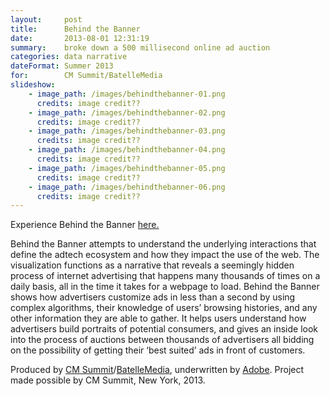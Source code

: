 ```yaml
---
layout:     post
title:      Behind the Banner
date:       2013-08-01 12:31:19
summary:    broke down a 500 millisecond online ad auction
categories: data narrative
dateFormat: Summer 2013
for:        CM Summit/BatelleMedia
slideshow:
    - image_path: /images/behindthebanner-01.png
      credits: image credit??
    - image_path: /images/behindthebanner-02.png
      credits: image credit??
    - image_path: /images/behindthebanner-03.png
      credits: image credit??
    - image_path: /images/behindthebanner-04.png
      credits: image credit??
    - image_path: /images/behindthebanner-05.png
      credits: image credit??
    - image_path: /images/behindthebanner-06.png
      credits: image credit??   
---
```


Experience Behind the Banner <a href="http://o-c-r.org/adcells/" target="_blank">here.</a>

Behind the Banner attempts to understand the underlying interactions that define the adtech ecosystem and how they impact the use of the web. The visualization functions as a narrative that reveals a seemingly hidden process of internet advertising that happens many thousands of times on a daily basis, all in the time it takes for a webpage to load. Behind the Banner shows how advertisers customize ads in less than a second by using complex algorithms, their knowledge of users’ browsing histories, and any other information they are able to gather.  It helps users understand how advertisers build portraits of potential consumers, and gives an inside look into the process of auctions between thousands of advertisers all bidding on the possibility of getting their ‘best suited’ ads in front of customers.

Produced by <a href="https://twitter.com/cmsummit" target="_blank">CM Summit</a>/<a href="http://battellemedia.com/" target="_blank">BatelleMedia</a>, underwritten by <a href="http://www.adobe.com/" target="_blank">Adobe</a>. Project made possible by CM Summit, New York, 2013.